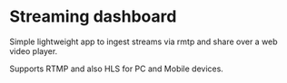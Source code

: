 # Streaming dashboard

Simple lightweight app to ingest streams via rmtp and share over a web video player.

Supports RTMP and also HLS for PC and Mobile devices.
